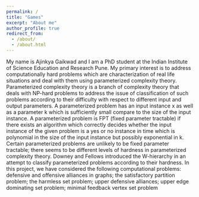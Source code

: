 ```yaml
---
permalink: /
title: "Games"
excerpt: "About me"
author_profile: true
redirect_from: 
  - /about/
  - /about.html
---
```


My name is Ajinkya Gaikwad and I am a PhD student at the Indian Institute of Science Education and Research Pune. My primary interest is to address computationally hard problems which are characterization of real life situations and deal with them using parameterized complexity theory. Parameterized complexity theory is a branch of complexity theory that deals with NP-hard problems to address the issue of classification of such problems according to their difficulty with respect to different input and output parameters. A parameterized problem has an input instance x as well as a parameter k which is sufficiently small compare to the size of the input instance. A parameterized problem is FPT (fixed parameter tractable) if there exists an algorithm which correctly decides whether the input instance of the given problem is a yes or no instance in time which is polynomial in the size of the input instance but possibly exponential in k. Certain parameterized problems are unlikely to be fixed parameter tractable; there seems to be different levels of hardness in parameterized complexity theory. Downey and Fellows introduced the W-hierarchy in an attempt to classify parameterized problems according to their hardness. In this project, we have considered the following computational problems: defensive and offensive alliances in graphs; the satisfactory partition problem; the harmless set problem; upper defensive alliances; upper edge dominating set problem; minimal feedback vertex set problem


